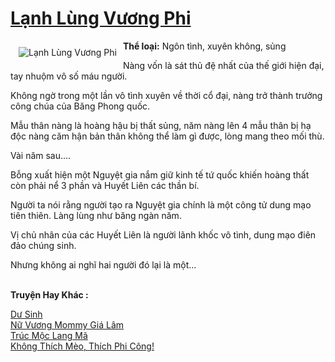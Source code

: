 <a href="https://utruyen.com/lanh-lung-vuong-phi/10983/" title="Lạnh Lùng Vương Phi"><h1>Lạnh Lùng Vương Phi</h1></a><div style="display:table"><img align="right" style="float: left; padding: 10px;" src="https://utruyen.com/images/story/200x260/lanh-lung-vuong-phi.jpg" alt="Lạnh Lùng Vương Phi"><b>Thể loại:</b> Ngôn tình, xuyên không, sủng<p></p>Nàng vốn là sát thủ đệ nhất của thế giới hiện đại, tay nhuộm vô số máu người.<p></p>Không ngờ trong một lần vô tình xuyên về thời cổ đại, nàng trở thành trưởng công chúa của Băng Phong quốc.<p></p>Mẫu thân nàng là hoàng hậu bị thất sủng, năm nàng lên 4 mẫu thân bị hạ độc nàng căm hận bản thân không thể làm gì được, lòng mang theo mối thù.<p></p>Vài năm sau....<p></p>Bỗng xuất hiện một Nguyệt gia nắm giữ kinh tế tứ quốc khiến hoàng thất còn phải nể 3 phần và Huyết Liên các thần bí.<p></p>Người ta nói rằng người tạo ra Nguyệt gia chính là một công tử dung mạo tiên thiên. Làng lùng như băng ngàn năm.<p></p>Vị chủ nhân của các Huyết Liên là người lãnh khốc vô tình, dung mạo điên đảo chúng sinh.<p></p>Nhưng không ai nghĩ hai người đó lại là một...</div><p><br><b>Truyện Hay Khác :</b></p><a href="https://utruyen.com/du-sinh/18497/" alt="Dư Sinh">Dư Sinh</a><br/><a href="https://github.com/quanluxury/ngontinhhot/tree/master/truyenhay/17378/" alt="Nữ Vương Mommy Giá Lâm">Nữ Vương Mommy Giá Lâm</a><br/><a href="https://dammy2019.blogspot.com/2019/11/truc-moc-lang-ma.html" alt="Trúc Mộc Lang Mã">Trúc Mộc Lang Mã</a><br/><a href="https://www.pinterest.com/pin/643874077960155004/" alt="Không Thích Mèo, Thích Phi Công!">Không Thích Mèo, Thích Phi Công!</a><br/>